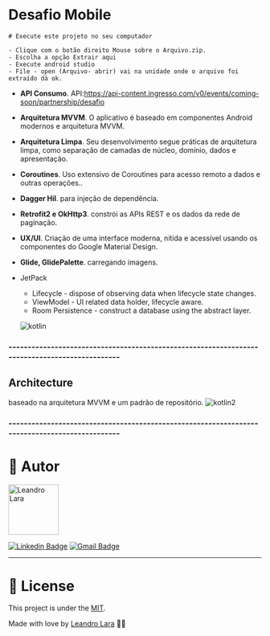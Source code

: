 # Desafio Mobile
	
	# Execute este projeto no seu computador
	
	- Clique com o botão direito Mouse sobre o Arquivo.zip.
	- Escolha a opção Extrair aqui
	- Execute android studio
	- File - open (Arquivo- abrir) vai na unidade onde o arquivo foi extraído dá ok.
	


- **API Consumo**. API:https://api-content.ingresso.com/v0/events/coming-soon/partnership/desafio
- **Arquitetura MVVM**. O aplicativo é baseado em componentes Android modernos e arquitetura MVVM.
- **Arquitetura Limpa**. Seu desenvolvimento segue práticas de arquitetura limpa, como separação de camadas de núcleo, domínio, dados e apresentação.
- **Coroutines**. Uso extensivo de Coroutines para acesso remoto a dados e outras operações..
- **Dagger Hil**. para injeção de dependência.
- **Retrofit2 e OkHttp3**. constrói as APIs REST e os dados da rede de paginação.
- **UX/UI**. Criação de uma interface moderna, nítida e acessível usando os componentes do Google Material Design.
- **Glide, GlidePalette**. carregando imagens.


- JetPack
  - Lifecycle - dispose of observing data when lifecycle state changes.
  - ViewModel - UI related data holder, lifecycle aware.
  - Room Persistence - construct a database using the abstract layer.
  
  ![kotlin](https://user-images.githubusercontent.com/49800137/146968184-8730e19b-9601-42de-88e4-fbc10a0925a2.png)


### ----------------------------------------------------------------------------------------------

## Architecture
baseado na arquitetura MVVM e um padrão de repositório.
![kotlin2](https://user-images.githubusercontent.com/49800137/146968188-d88e3371-3a5c-453f-8cf5-b156847281e4.png)




### ----------------------------------------------------------------------------------------------


# :man: Autor

<img  border-radius="50px" src="https://user-images.githubusercontent.com/49800137/97786310-6c842080-1b89-11eb-8584-0bb77c50d700.jpg" width="100px" alt="Leandro Lara"/>

[![Linkedin Badge](https://img.shields.io/badge/-Leandro-blue?style=flat-square&logo=Linkedin&logoColor=white&link=https://www.linkedin.com/in/leandro-lara-209445a9/)](https://www.linkedin.com/in/leandro-lara-209445a9/) 
[![Gmail Badge](https://img.shields.io/badge/-leandroshinigami@gmail.com-c14438?style=flat-square&logo=Gmail&logoColor=white&link=leandroshinigami@gmail.com)](leandroshinigami@gmail.com)

---

# :closed_book: License

This project is under the [MIT](./LICENSE).


Made with love by [Leandro Lara](https://github.com/LeandroSilvaLara) 💜🚀
